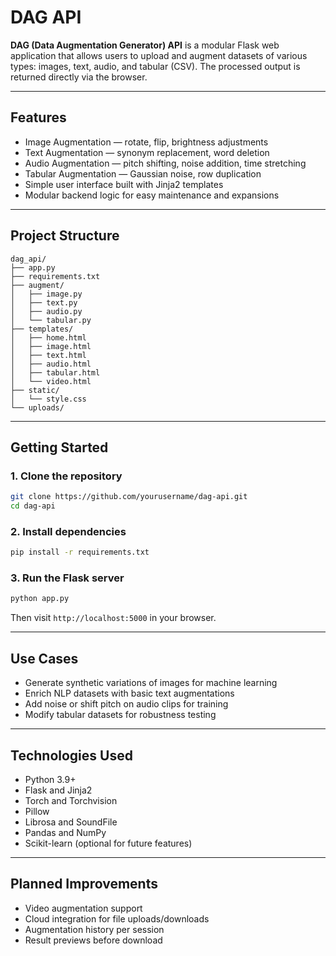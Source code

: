 # DAG API

**DAG (Data Augmentation Generator) API** is a modular Flask web application that allows users to upload and augment datasets of various types: images, text, audio, and tabular (CSV). The processed output is returned directly via the browser.

---

## Features

* Image Augmentation — rotate, flip, brightness adjustments
* Text Augmentation — synonym replacement, word deletion
* Audio Augmentation — pitch shifting, noise addition, time stretching
* Tabular Augmentation — Gaussian noise, row duplication
* Simple user interface built with Jinja2 templates
* Modular backend logic for easy maintenance and expansions

---

## Project Structure

```
dag_api/
├── app.py
├── requirements.txt
├── augment/
│   ├── image.py
│   ├── text.py
│   ├── audio.py
│   └── tabular.py
├── templates/
│   ├── home.html
│   ├── image.html
│   ├── text.html
│   ├── audio.html
│   ├── tabular.html
│   └── video.html
├── static/
│   └── style.css
└── uploads/
```

---

## Getting Started

### 1. Clone the repository

```bash
git clone https://github.com/yourusername/dag-api.git
cd dag-api
```

### 2. Install dependencies

```bash
pip install -r requirements.txt
```

### 3. Run the Flask server

```bash
python app.py
```

Then visit `http://localhost:5000` in your browser.

---

## Use Cases

* Generate synthetic variations of images for machine learning
* Enrich NLP datasets with basic text augmentations
* Add noise or shift pitch on audio clips for training
* Modify tabular datasets for robustness testing

---

## Technologies Used

* Python 3.9+
* Flask and Jinja2
* Torch and Torchvision
* Pillow
* Librosa and SoundFile
* Pandas and NumPy
* Scikit-learn (optional for future features)

---

## Planned Improvements

* Video augmentation support
* Cloud integration for file uploads/downloads
* Augmentation history per session
* Result previews before download